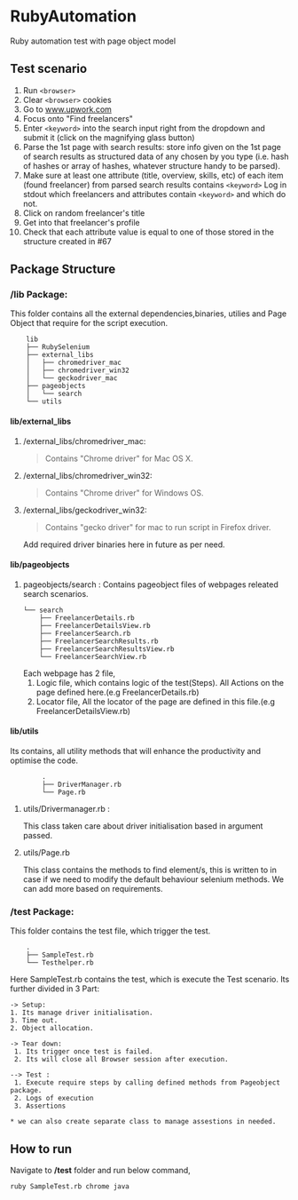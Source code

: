 # RubyAutomation
Ruby automation test with page object model

## Test scenario

1. Run `<browser>`
2. Clear `<browser>` cookies
3. Go to www.upwork.com
4. Focus onto "Find freelancers"
5. Enter `<keyword>` into the search input right from the dropdown and submit it (click on the magnifying glass button)
6. Parse the 1st page with search results: store info given on the 1st page of search results as structured data of any chosen by you type (i.e. hash of hashes or array of hashes, whatever structure handy to be parsed).
7. Make sure at least one attribute (title, overview, skills, etc) of each item (found freelancer) from parsed search results contains `<keyword>` Log in stdout which freelancers and attributes contain `<keyword>` and which do not.
8. Click on random freelancer's title
9. Get into that freelancer's profile
10. Check that each attribute value is equal to one of those stored in the structure created in #67

## Package Structure

### /lib Package:
This folder contains all the external dependencies,binaries, utilies and Page Object that require for the script execution.

```
    lib
    ├── RubySelenium
    ├── external_libs
    │   ├── chromedriver_mac
    │   ├── chromedriver_win32
    │   └── geckodriver_mac
    ├── pageobjects
    │   └── search
    └── utils

```
#### lib/external_libs
1. /external_libs/chromedriver_mac:
   >   Contains "Chrome driver" for Mac OS X.
2. /external_libs/chromedriver_win32:
   > Contains "Chrome driver" for Windows OS.
3. /external_libs/geckodriver_win32:
   > Contains "gecko driver" for mac to run script in Firefox driver.
    
    Add required driver binaries here in future as per need.

#### lib/pageobjects
1. pageobjects/search : Contains pageobject files of webpages releated search scenarios.
    ````
    └── search
        ├── FreelancerDetails.rb
        ├── FreelancerDetailsView.rb
        ├── FreelancerSearch.rb
        ├── FreelancerSearchResults.rb
        ├── FreelancerSearchResultsView.rb
        └── FreelancerSearchView.rb
    ````
   Each webpage has 2 file, 
   1. Logic file, which contains logic of the test(Steps). All Actions on the page defined here.(e.g FreelancerDetails.rb)
   2. Locator file, All the locator of the page are defined in this file.(e.g FreelancerDetailsView.rb) 

#### lib/utils
Its contains, all utility methods that will enhance the productivity and optimise the code. 

```` 
        .
        ├── DriverManager.rb
        └── Page.rb
````

1. utils/Drivermanager.rb :
      
      This class taken care about driver initialisation based in argument passed.
2. utils/Page.rb
  
   This class contains the methods to find element/s, this is written to in case if we need to modify the default behaviour
      selenium methods. We can add more based on requirements.

### /test Package:
This folder contains the test file, which trigger the test.
````
    .
    ├── SampleTest.rb
    └── Testhelper.rb
````
Here SampleTest.rb contains the test, which is execute the Test scenario.
Its further divided in 3 Part:

    -> Setup:  
    1. Its manage driver initialisation.
    3. Time out.
    2. Object allocation.  

    -> Tear down:  
     1. Its trigger once test is failed.
     2. Its will close all Browser session after execution.
     
    --> Test :
     1. Execute require steps by calling defined methods from Pageobject package.
     2. Logs of execution
     3. Assertions 

    * we can also create separate class to manage assestions in needed.
## How to run

Navigate to **/test** folder and run below command,

````
ruby SampleTest.rb chrome java
````

